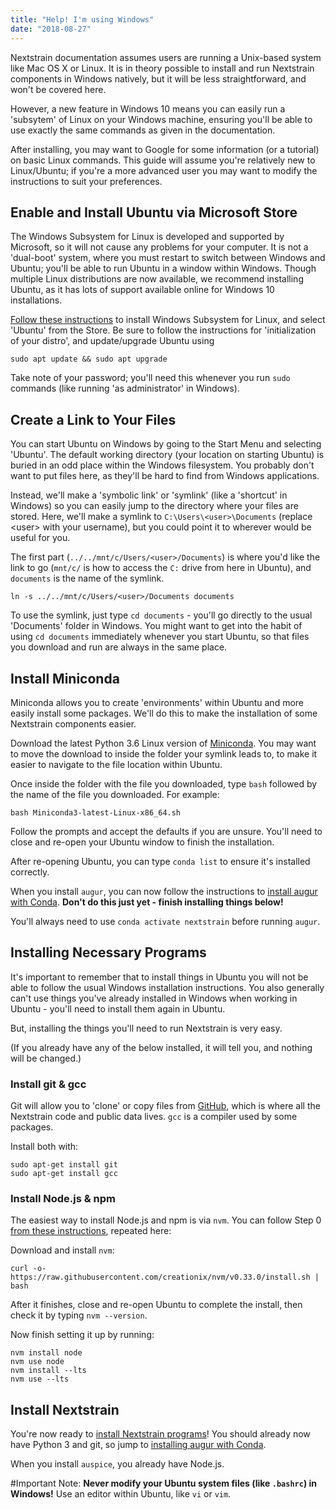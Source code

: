 ```yaml
---
title: "Help! I'm using Windows"
date: "2018-08-27"
---
```


Nextstrain documentation assumes users are running a Unix-based system like Mac OS X or Linux. 
It is in theory possible to install and run Nextstrain components in Windows natively, but it will be less straightforward, and won't be covered here. 

However, a new feature in Windows 10 means you can easily run a 'subsytem' of Linux on your Windows machine, ensuring you'll be able to use exactly the same commands as given in the documentation.

After installing, you may want to Google for some information (or a tutorial) on basic Linux commands.
This guide will assume you're relatively new to Linux/Ubuntu; if you're a more advanced user you may want to modify the instructions to suit your preferences.

## Enable and Install Ubuntu via Microsoft Store
The Windows Subsystem for Linux is developed and supported by Microsoft, so it will not cause any problems for your computer. 
It is not a 'dual-boot' system, where you must restart to switch between Windows and Ubuntu; you'll be able to run Ubuntu in a window within Windows.
Though multiple Linux distributions are now available, we recommend installing Ubuntu, as it has lots of support available online for Windows 10 installations.

[Follow these instructions](https://docs.microsoft.com/en-us/windows/wsl/install-win10) to install Windows Subsystem for Linux, and select 'Ubuntu' from the Store.
Be sure to follow the instructions for 'initialization of your distro', and update/upgrade Ubuntu using 
```
sudo apt update && sudo apt upgrade
```

Take note of your password; you'll need this whenever you run `sudo` commands (like running 'as administrator' in Windows).

## Create a Link to Your Files

You can start Ubuntu on Windows by going to the Start Menu and selecting 'Ubuntu'. 
The default working directory (your location on starting Ubuntu) is buried in an odd place within the Windows filesystem.
You probably don't want to put files here, as they'll be hard to find from Windows applications.

Instead, we'll make a 'symbolic link' or 'symlink' (like a 'shortcut' in Windows) so you can easily jump to the directory where your files are stored. 
Here, we'll make a symlink to `C:\Users\<user>\Documents` (replace \<user\> with your username), but you could point it to wherever would be useful for you.

The first part (`../../mnt/c/Users/<user>/Documents`) is where you'd like the link to go (`mnt/c/` is how to access the `C:` drive from here in Ubuntu), and `documents` is the name of the symlink.

```
ln -s ../../mnt/c/Users/<user>/Documents documents
```

To use the symlink, just type `cd documents` - you'll go directly to the usual 'Documents' folder in Windows.
You might want to get into the habit of using `cd documents` immediately whenever you start Ubuntu, so that files you download and run are always in the same place.


## Install Miniconda

Miniconda allows you to create 'environments' within Ubuntu and more easily install some packages.
We'll do this to make the installation of some Nextstrain components easier.

Download the latest Python 3.6 Linux version of [Miniconda](https://conda.io/miniconda.html). 
You may want to move the download to inside the folder your symlink leads to, to make it easier to navigate to the file location within Ubuntu.

Once inside the folder with the file you downloaded, type `bash` followed by the name of the file you downloaded. For example:
```
bash Miniconda3-latest-Linux-x86_64.sh
```

Follow the prompts and accept the defaults if you are unsure. 
You'll need to close and re-open your Ubuntu window to finish the installation.

After re-opening Ubuntu, you can type `conda list` to ensure it's installed correctly.

When you install `augur`, you can now follow the instructions to [install augur with Conda](/docs/getting-started/installation#install-augur-with-conda).
**Don't do this just yet - finish installing things below!**

You'll always need to use `conda activate nextstrain` before running `augur`. 

## Installing Necessary Programs

It's important to remember that to install things in Ubuntu you will not be able to follow the usual Windows installation instructions. 
You also generally can't use things you've already installed in Windows when working in Ubuntu - you'll need to install them again in Ubuntu.

But, installing the things you'll need to run Nextstrain is very easy.

(If you already have any of the below installed, it will tell you, and nothing will be changed.)

### Install git & gcc

Git will allow you to 'clone' or copy files from [GitHub](https://github.com/), which is where all the Nextstrain code and public data lives. `gcc` is a compiler used by some packages. 

Install both with:

```
sudo apt-get install git
sudo apt-get install gcc
```

### Install Node.js & npm

The easiest way to install Node.js and npm is via `nvm`. 
You can follow Step 0 [from these instructions](https://nodesource.com/blog/installing-node-js-tutorial-using-nvm-on-mac-os-x-and-ubuntu/), repeated here:

Download and install `nvm`:
```
curl -o- https://raw.githubusercontent.com/creationix/nvm/v0.33.0/install.sh | bash
```

After it finishes, close and re-open Ubuntu to complete the install, then check it by typing `nvm --version`. 

Now finish setting it up by running:
```
nvm install node
nvm use node
nvm install --lts
nvm use --lts
```


## Install Nextstrain

You're now ready to [install Nextstrain programs](/docs/getting-started/installation)!
You should already now have Python 3 and git, so jump to [installing augur with Conda](/docs/getting-started/installation#install-augur-with-conda).

When you install `auspice`, you already have Node.js.

#Important Note:
**Never modify your Ubuntu system files (like `.bashrc`) in Windows!**
Use an editor within Ubuntu, like `vi` or `vim`. 